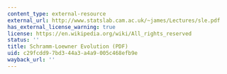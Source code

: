 ```yaml
---
content_type: external-resource
external_url: http://www.statslab.cam.ac.uk/~james/Lectures/sle.pdf
has_external_license_warning: true
license: https://en.wikipedia.org/wiki/All_rights_reserved
status: ''
title: Schramm-Loewner Evolution (PDF)
uid: c29fcdd9-7bd3-44a3-a4a9-005c468efb9e
wayback_url: ''
---
```

